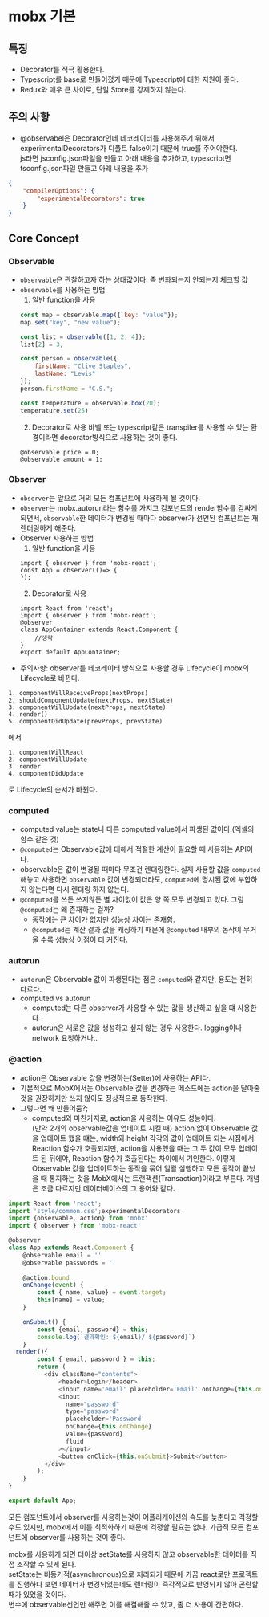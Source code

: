 # mobx 기본

## 특징
* Decorator를 적극 활용한다.
* Typescript를 base로 만들어졌기 때문에 Typescript에 대한 지원이 좋다.
* Redux와 매우 큰 차이로, 단일 Store를 강제하지 않는다.

## 주의 사항
* @observabel은 Decorator인데 데코레이터를 사용해주기 위해서 experimentalDecorators가 디폴트 false이기 때문에 true를 주어야한다.  
js라면 jsconfig.json파일을 만들고 아래 내용을 추가하고, typescript면 tsconfig.json파일 만들고 아래 내용을 추가
```json
{
    "compilerOptions": {
        "experimentalDecorators": true
    }
}
```

## Core Concept

### Observable
* `observable`은 관찰하고자 하는 상태값이다. 즉 변화되는지 안되는지 체크할 값
* `observable`를 사용하는 방법
    1. 일반 function을 사용
    ```js
    const map = observable.map({ key: "value"});
    map.set("key", "new value");

    const list = observable([1, 2, 4]);
    list[2] = 3;

    const person = observable({
        firstName: "Clive Staples",
        lastName: "Lewis"
    });
    person.firstName = "C.S.";

    const temperature = observable.box(20);
    temperature.set(25)
    ```
    2. Decorator로 사용
    바벨 또는 typescript같은 transpiler를 사용할 수 있는 환경이라면 decorator방식으로 사용하는 것이 좋다.
    ```
    @observable price = 0;
    @observable amount = 1;
    ```
### Observer
* `observer`는 앞으로 거의 모든 컴포넌트에 사용하게 될 것이다. 
* `observer`는 mobx.autorun라는 함수를 가지고 컴포넌트의 render함수를 감싸게 되면서, `observable`한 데이터가 변경될 때마다 observer가 선언된 컴포넌트는 재 렌더링하게 해준다.
* Observer 사용하는 방법
    1. 일반 function을 사용
    ```
    import { observer } from 'mobx-react';
    const App = observer(()=> {
    });
    ```
    2. Decorator로 사용
    ```
    import React from 'react';
    import { observer } from 'mobx-react';
    @observer
    class AppContainer extends React.Component {
        //생략
    }
    export default AppContainer;
    ```
* 주의사항: observer를 데코레이터 방식으로 사용할 경우 Lifecycle이 mobx의 Lifecycle로 바뀐다.
```
1. componentWillReceiveProps(nextProps)
2. shouldComponentUpdate(nextProps, nextState)
3. componentWillUpdate(nextProps, nextState)
4. render()
5. componentDidUpdate(prevProps, prevState)
```
에서
```
1. componentWillReact
2. componentWillUpdate
3. render
4. componentDidUpdate
```
로 Lifecycle의 순서가 바뀐다.

### computed
* computed value는 state나 다른 computed value에서 파생된 값이다.(엑셀의 함수 같은 것)
* `@computed`는 Observable값에 대해서 적절한 계산이 필요할 때 사용하는 API이다.
* observable은 값이 변경될 때마다 무조건 렌더링한다. 실제 사용할 값을 `computed` 해놓고 사용하면 `observable` 값이 변경되더라도, `computed`에 명시된 값에 부합하지 않는다면 다시 렌더링 하지 않는다.
* `@computed`를 쓰든 쓰지않든 별 차이없이 값은 양 쪽 모두 변경되고 있다. 그럼 `@computed`는 왜 존재하는 걸까?
    * 동작에는 큰 차이가 없지만 성능상 차이는 존재함. 
    * `@computed`는 계산 결과 값을 캐싱하기 때문에 `@computed` 내부의 동작이 무거울 수록 성능상 이점이  더 커진다.
    
### autorun
* `autorun`은 Observable 값이 파생된다는 점은 `computed`와 같지만, 용도는 전혀 다르다.
* computed vs autorun
    * computed는 다른 observer가 사용할 수 있는 값을 생산하고 싶을 떄 사용한다.
    * autorun은 새로운 값을 생성하고 싶지 않는 경우 사용한다. logging이나 network 요청하거나..
  
### @action
* action은 Observable 값을 변경하는(Setter)에 사용하는 API다. 
* 기본적으로 MobX에서는 Observable 값을 변경하는 메소드에는 action을 달아줄 것을 권장하지만 쓰지 않아도 정상적으로 동작한다.
* 그렇다면 왜 만들어둠?;
    * computed와 마찬가지로, action을 사용하는 이유도 성능이다.  
    (만약 2개의 observable값을 업데이트 시킬 때) action 없이 Observable 값을 업데이트 했을 떄는, width와 height 각각의 값이 업데이트 되는 시점에서 Reaction 함수가 호출되지만, action을 사용했을 때는 그 두 값이 모두 업데이트 된 뒤에야, Reaction 함수가 호출된다는 차이에서 기인한다. 이렇게 Observable 값을 업데이트하는 동작을 묶어 일괄 실행하고 모든 동작이 끝났을 때 통지하는 것을 MobX에서는 트랜잭션(Transaction)이라고 부른다. 개념은 조금 다르지만 데이터베이스의 그 용어와 같다.
    
```js
import React from 'react';
import 'style/common.css';experimentalDecorators
import {observable, action} from 'mobx'
import { observer } from 'mobx-react'

@observer
class App extends React.Component {
    @observable email = ''
    @observable passwords = ''
 
    @action.bound
    onChange(event) {
        const { name, value} = event.target;
        this[name] = value;
    }

    onSubmit() {
        const {email, password} = this;
        console.log(`결과확인: ${email}/ ${password}`)
    }
  render(){
        const { email, password } = this;
        return (
          <div className="contents">
              <header>Login</header>
              <input name='email' placeholder='Email' onChange={this.onChange} value={email} fluid></input>
              <input 
                name="password"
                type="password"
                placeholder='Password'
                onChange={this.onChange}
                value={password}
                fluid
              ></input>
              <button onClick={this.onSubmit}>Submit</button>
          </div>
        );
    }
}

export default App;
```

모든 컴포넌트에서 observer를 사용하는것이 어플리케이션의 속도를 늦춘다고 걱정할 수도 있지만, mobx에서 이를 최적화하기 때문에 걱정할 필요는 없다. 가급적 모든 컴포넌트에 observer를 사용하는 것이 좋다.


mobx를 사용하게 되면 더이상 setState를 사용하지 않고 observable한 데이터를 직접 조작할 수 있게 된다.  
setState는 비동기적(asynchronous)으로 처리되기 때문에 가끔 react로만 프로젝트를 진행하다 보면 데이터가 변경되었는데도 렌더링이 즉각적으로 반영되지 않아 곤란할 때가 있었을 것이다.  
변수에 observable선언만 해주면 이를 해결해줄 수 있고, 좀 더 사용이 간편하다.

